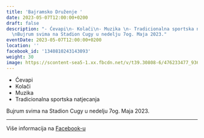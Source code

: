 ```yaml
---
title: 'Bajramsko Druženje '
date: 2023-05-07T12:00:00+0200
draft: false
description: "- Ćevapi\n- Kolači\n- Muzika \n- Tradicionalna sportska natjecanja\n\
  \nBujrum svima na Stadion Cugy u nedelju 7og. Maja 2023."
eventDate: 2023-05-07T12:00:00+0200
location: ''
facebook_id: '1340810243143093'
weight: 30
image: https://scontent-sea5-1.xx.fbcdn.net/v/t39.30808-6/476233477_936651505262116_4103480540059516894_n.jpg?_nc_cat=110&ccb=1-7&_nc_sid=9e60e4&_nc_ohc=jp_Igxj1DTMQ7kNvwGCd9mC&_nc_oc=AdnVcWib2m1y1tWwgI9DKYtIbmHyVb7-a_tLHjomJvJmBhvVqubN5Og_IdaOAvyGOBc&_nc_zt=23&_nc_ht=scontent-sea5-1.xx&edm=ABTKTjYEAAAA&_nc_gid=jf-E4kHj0Jhb4vW9B9vuQg&oh=00_AfWTCuxOGqbXapJFi_oNIRKA3U7wByCDOLfKH5v8bJYv3w&oe=689DD24B
---
```


- Ćevapi
- Kolači
- Muzika 
- Tradicionalna sportska natjecanja

Bujrum svima na Stadion Cugy u nedelju 7og. Maja 2023.

---

Više informacija na [Facebook-u](https://facebook.com/events/1340810243143093)